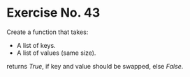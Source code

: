 # Exercise No. 43


Create a function that takes:
-   A list of keys.
-   A list of values (same size).

returns *True*, if key and value should be swapped, else *False*.